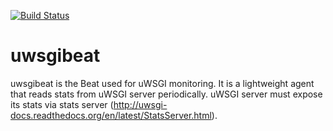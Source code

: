 [![Build Status](https://travis-ci.org/mrkschan/uwsgibeat.svg?branch=master)](https://travis-ci.org/mrkschan/uwsgibeat)

# uwsgibeat

uwsgibeat is the Beat used for uWSGI monitoring. It is a lightweight agent that reads stats from uWSGI server periodically. uWSGI server must expose its stats via stats server  (http://uwsgi-docs.readthedocs.org/en/latest/StatsServer.html).
